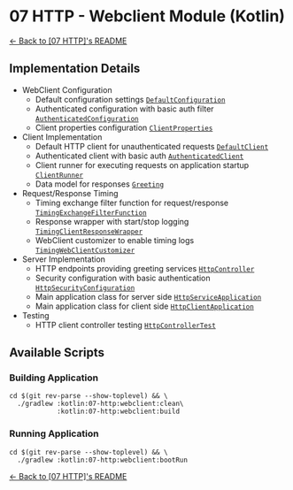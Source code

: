 # 07 HTTP - Webclient Module (Kotlin)

[← Back to \[07 HTTP\]'s README](../README.md)

## Implementation Details

- WebClient Configuration
  - Default configuration settings [`DefaultConfiguration`](./src/main/kotlin/com/fresult/client/configs/DefaultConfiguration.kt)
  - Authenticated configuration with basic auth filter [`AuthenticatedConfiguration`](./src/main/kotlin/com/fresult/client/configs/AuthenticatedConfiguration.kt)
  - Client properties configuration [`ClientProperties`](./src/main/kotlin/com/fresult/client/ClientProperties.kt)
- Client Implementation
  - Default HTTP client for unauthenticated requests [`DefaultClient`](./src/main/kotlin/com/fresult/client/DefaultClient.kt)
  - Authenticated client with basic auth [`AuthenticatedClient`](./src/main/kotlin/com/fresult/client/AuthenticatedClient.kt)
  - Client runner for executing requests on application startup [`ClientRunner`](./src/main/kotlin/com/fresult/client/ClientRunner.kt)
  - Data model for responses [`Greeting`](./src/main/kotlin/com/fresult/client/Greeting.kt)
- Request/Response Timing
  - Timing exchange filter function for request/response [`TimingExchangeFilterFunction`](./src/main/kotlin/com/fresult/client/timer/TimingExchangeFilterFunction.kt)
  - Response wrapper with start/stop logging [`TimingClientResponseWrapper`](./src/main/kotlin/com/fresult/client/timer/TimingClientResponseWrapper.kt)
  - WebClient customizer to enable timing logs [`TimingWebClientCustomizer`](./src/main/kotlin/com/fresult/client/timer/TimingWebClientCustomizer.kt)
- Server Implementation
  - HTTP endpoints providing greeting services [`HttpController`](./src/main/kotlin/com/fresult/service/HttpController.kt)
  - Security configuration with basic authentication [`HttpSecurityConfiguration`](./src/main/kotlin/com/fresult/service/HttpSecurityConfiguration.kt)
  - Main application class for server side [`HttpServiceApplication`](./src/main/kotlin/com/fresult/service/HttpServiceApplication.kt)
  - Main application class for client side [`HttpClientApplication`](./src/main/kotlin/com/fresult/client/HttpClientApplication.kt)
- Testing
  - HTTP client controller testing [`HttpControllerTest`](./src/test/kotlin/com/fresult/service/HttpControllerTest.kt)

## Available Scripts

### Building Application

```shell
cd $(git rev-parse --show-toplevel) && \
  ./gradlew :kotlin:07-http:webclient:clean\
            :kotlin:07-http:webclient:build
```

### Running Application

```shell
cd $(git rev-parse --show-toplevel) && \
  ./gradlew :kotlin:07-http:webclient:bootRun
```

[← Back to \[07 HTTP\]'s README](../README.md)

